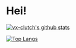 # Hei!

[![vx-clutch's github stats](https://github-readme-stats.vercel.app/api?username=vx-clutch&count_private=true&show_icons=true)](https://github.com/vx-clutch)

[![Top Langs](https://github-readme-stats.vercel.app/api/top-langs/?username=vx-clutch&hide=makefile,typst,clojure,go)](https://github.com/vx-clutch)
